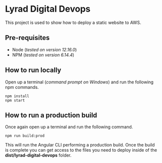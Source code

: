 # Lyrad Digital Devops

This project is used to show how to deploy a static website to AWS.

## Pre-requisites

- Node (*tested on version 12.16.0*)
- NPM (*tested on version 6.14.4*)

## How to run locally

Open up a terminal (*command prompt on Windows*) and run the following npm commands.

```
npm install
npm start
```

## How to run a production build

Once again open up a terminal and run the following command.

```
npm run build:prod
```

This will run the Angular CLI performing a production build. Once the build is complete you can get access to the files you need to deploy inside of the **dist/lyrad-digital-devops** folder.